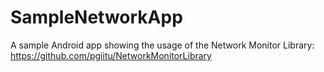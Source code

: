 # SampleNetworkApp

A sample Android app showing the usage of the Network Monitor Library: https://github.com/pgiitu/NetworkMonitorLibrary
